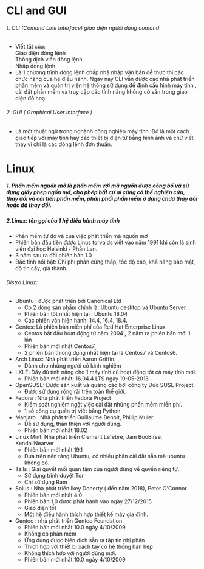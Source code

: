 ﻿# CLI and GUI

###### 1. CLI (Comand Line Interface) giao diện người dùng comand  
 - Viết tắt của:  
 Giao diện dòng lệnh   
 Thông dịch viên dòng lệnh  
 Nhập dòng lệnh
- Là 1 chương trình dòng lệnh chấp nhậ nhập văn bản để thực thi các chức năng của hệ điều hành. Ngày nay CLI vẫn được các nhà phát triển phần mềm và quản trị viên hệ thống sử dụng để định cấu hình máy tính , cài đặt phần mềm và truy cập các tính năng không có sẵn trong giao diện đồ hoạ
###### 2. GUI ( Graphical User Interface ) 
- Là một thuật ngữ trong nghành công nghiệp máy tính. Đó là một cách giao tiếp với máy tính hay các thiết bị điện tử bằng hình ảnh và chữ viết thay vì chỉ là các dòng lệnh đơn thuần. 

# Linux
##### 1. Phần mềm nguồn mở là phần mềm với mã nguồn được công bố và sử dụng giấy phép ngồn mở, cho phép bất cứ ai cũng có thể nghiên cứu, thay đổi và cải tiến phần mềm, phân phối phần mềm ở dạng chưa thay đổi hoặc đã thay đổi. 
##### 2.Linux: tên gọi của 1 hệ điều hành máy tính 
- Phần mềm tự do và của việc phát triển mã nguồn mở 
- Phiên bản đầu tiên được Linus torvalds viết vào năm 1991 khi còn là sinh viên đại học Helsinki - Phần Lan.
- 3 năm sau ra đời phiên bản 1.0
- Đặc tính nổi bật: Chi phí phần cứng thấp, tốc độ cao, khả năng bảo mật, độ tin cậy, giá thành.

###### Distro Linux: 
* Ubuntu : được phát triển bởi Canonical Ltd
  - Có 2 dòng sản phẩm chính là: Ubuntu desktop và Ubuntu Server.
  - Phiên bản tốt nhất hiện tại : Ubuntu 18.04 
  - Các phiên vản hiện hành: 14.4, 16.4, 18.4.
* Centos: Là phiên bản miễn phí của Red Hat Enterprise Linux
  - Centos bắt đầu hoạt động từ năm 2004 , 2 năm ra phiên bản mới 1 lần 
  - Phiên bản mới nhất Centos7.
  - 2 phiên bản thiong dụng nhất hiện tại là Centos7 và Centos6.
* Arch Linux: Nhà phát triển Aaron Griffin.
  - Dành cho những người có kinh nghiệm 
* LXLE: Đầy đủ tính năng cho 1 máy tính cũ hoạt động tốt cả máy tính mới. 
  - Phiên bản mới nhất: 16.04.4 LTS  ngày 19-05-2018
* OpenSUSE: Được sản xuất và quảng cáo bởi công ty Đức SUSE Project.
  - Được sử dụng rộng rãi trên toàn thế giới. 
* Fedora : Nhà phát triển Fedora Project
  - Kiểm soát nghiêm ngặt việc cài đặt những phần mềm miễn phí. 
  - 1 số công cụ quản trị viết bằng Python
* Manjaro : Nhà phát triển Guillaume Benoit, Phillip Muler.
  - Dễ sử dụng, thân thiện với người dùng.
  - Phiên bản mới nhất 18.02
* Linux Mint: Nhà phát triển Clement Lefebre, Jam BooBirse, KendallNearver 
  - Phiên bản mới nhất 19.1
  - Dựa trên nền tảng Ubuntu, có nhiều phần cài đặt sẵn mà ubuntu không có.
* Tails : Giải quyết mối quan tâm của người dùng về quyền riêng tư.
  - Sử dụng trình duyệt Tor
  - Chỉ sử dụng Ram
* Solus : Nhà phát triển Ikey Doherty ( đến năm 2018), Peter O'Connor
  - Phiên bản mới nhất 4.0 
  - Phiên bản 1.0 được phát hành vào ngày 27/12/2015
  - Giao diện tốt
  - Một hệ điều hành thích hợp thiết kế máy gia đình.
* Gentoo : nhà phát triển Gentoo Foundation
  - Phiên bản mới nhất 10.0 ngày 4/10/2009
  - Không có phần mềm
  - Ứng dụng được biên dịch sẵn ra tập tin nhị phân
  - Thích hợp với thiết bị xách tay có hệ thống hạn hẹp
  - Không thích hợp với người dùng mới.
  - Phiên bản mới nhất 10.0 ngày 4/10/2009